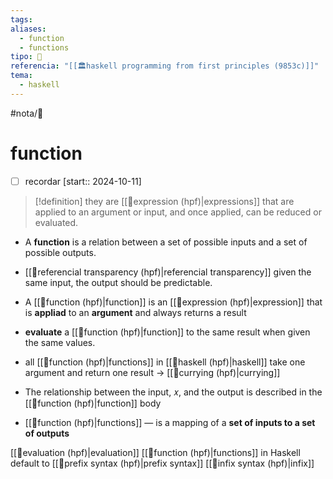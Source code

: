 ```yaml
---
tags: 
aliases:
  - function
  - functions
tipo: 📑
referencia: "[[🏛️haskell programming from first principles (9853c)]]"
tema:
  - haskell
---
```


#nota/📑

# function 

- [ ] recordar  [start:: 2024-10-11]

> [!definition] 
they are [[📑expression (hpf)|expressions]] that are applied to an argument or input, and once applied, can be reduced or evaluated.

- A __function__ is a relation between a set of possible inputs and a set of possible outputs. 

- [[📑referencial transparency (hpf)|referencial transparency]]  given the same input, the output should be predictable.
-  A [[📑function (hpf)|function]] is an [[📑expression (hpf)|expression]] that is __appliad__ to an __argument__ and always returns a result
- __evaluate__ a [[📑function (hpf)|function]] to the same result when given the same values.
- all [[📑function (hpf)|functions]] in [[📑haskell (hpf)|haskell]] take one argument and return one result -> [[📑currying (hpf)|currying]]
- The relationship between the input, 𝑥, and the output is described in the [[📑function (hpf)|function]] body

- [[📑function (hpf)|functions]]  — is a mapping of a __set of inputs to a set of outputs__


[[📑evaluation (hpf)|evaluation]]
[[📑function (hpf)|functions]] in Haskell default to [[📑prefix syntax (hpf)|prefix syntax]]
[[📑infix syntax (hpf)|infix]]



